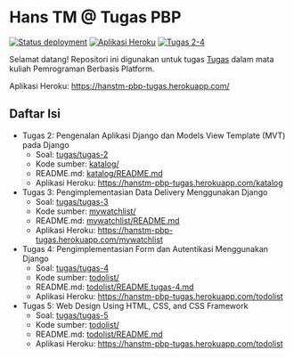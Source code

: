 # Hans TM @ Tugas PBP

[![Status deployment](https://img.shields.io/github/workflow/status/HansTM/pbp-tugas/Deployment?logo=github-actions&logoColor=white)](https://github.com/HansTM/pbp-tugas/actions/workflows/deployment.yml)
[![Aplikasi Heroku](https://img.shields.io/badge/heroku-hanstm--pbp--tugas-blue?logo=heroku&logoColor=white)](https://hanstm-pbp-tugas.herokuapp.com/)
[![Tugas 2-4](https://img.shields.io/badge/assignment-Tugas%202--4-blue)](https://pbp-fasilkom-ui.github.io/ganjil-2023/assignments/tugas/tugas-2)

Selamat datang! Repositori ini digunakan untuk tugas [Tugas](https://pbp-fasilkom-ui.github.io/ganjil-2023/assignments/tugas/tugas-2) dalam mata kuliah Pemrograman Berbasis Platform. 

Aplikasi Heroku: https://hanstm-pbp-tugas.herokuapp.com/

## Daftar Isi

- Tugas 2: Pengenalan Aplikasi Django dan Models View Template (MVT) pada Django
  - Soal: [tugas/tugas-2](https://pbp-fasilkom-ui.github.io/ganjil-2023/assignments/tugas/tugas-2)
  - Kode sumber: [katalog/](katalog/)
  - README.md: [katalog/README.md](katalog/README.md)
  - Aplikasi Heroku: https://hanstm-pbp-tugas.herokuapp.com/katalog
- Tugas 3: Pengimplementasian Data Delivery Menggunakan Django
  - Soal: [tugas/tugas-3](https://pbp-fasilkom-ui.github.io/ganjil-2023/assignments/tugas/tugas-3)
  - Kode sumber: [mywatchlist/](mywatchlist/)
  - README.md: [mywatchlist/README.md](mywatchlist/README.md)
  - Aplikasi Heroku: https://hanstm-pbp-tugas.herokuapp.com/mywatchlist
- Tugas 4: Pengimplementasian Form dan Autentikasi Menggunakan Django
  - Soal: [tugas/tugas-4](https://pbp-fasilkom-ui.github.io/ganjil-2023/assignments/tugas/tugas-4)
  - Kode sumber: [todolist/](todolist/)
  - README.md: [todolist/README.tugas-4.md](todolist/README.tugas-4.md)
  - Aplikasi Heroku: https://hanstm-pbp-tugas.herokuapp.com/todolist
- Tugas 5: Web Design Using HTML, CSS, and CSS Framework
  - Soal: [tugas/tugas-5](https://pbp-fasilkom-ui.github.io/ganjil-2023/assignments/tugas/tugas-5)
  - Kode sumber: [todolist/](todolist/)
  - README.md: [todolist/README.md](todolist/README.md)
  - Aplikasi Heroku: https://hanstm-pbp-tugas.herokuapp.com/todolist
